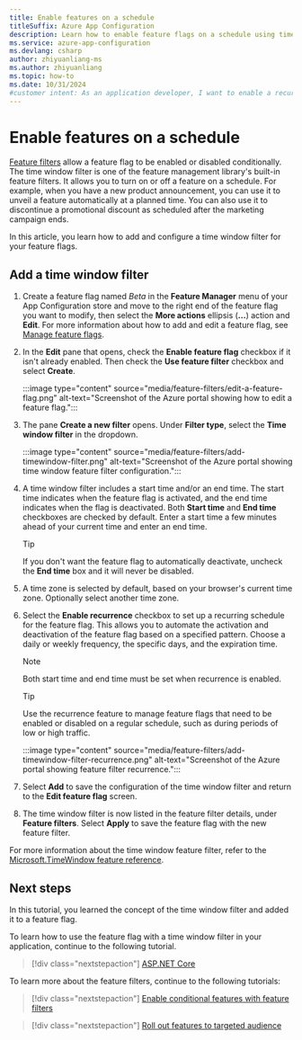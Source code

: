 ```yaml
---
title: Enable features on a schedule
titleSuffix: Azure App Configuration
description: Learn how to enable feature flags on a schedule using time window filters in Azure App Configuration.
ms.service: azure-app-configuration
ms.devlang: csharp
author: zhiyuanliang-ms
ms.author: zhiyuanliang
ms.topic: how-to
ms.date: 10/31/2024
#customer intent: As an application developer, I want to enable a recurring time window filter in a feature flag so that I can enable or disable features on a schedule.
---
```


# Enable features on a schedule

[Feature filters](./howto-feature-filters.md#what-is-a-feature-filter) allow a feature flag to be enabled or disabled conditionally. The time window filter is one of the feature management library's built-in feature filters. It allows you to turn on or off a feature on a schedule. For example, when you have a new product announcement, you can use it to unveil a feature automatically at a planned time. You can also use it to discontinue a promotional discount as scheduled after the marketing campaign ends.

In this article, you learn how to add and configure a time window filter for your feature flags.

## Add a time window filter

1. Create a feature flag named *Beta* in the **Feature Manager** menu of your App Configuration store and move to the right end of the feature flag you want to modify, then select the **More actions** ellipsis (**...**) action and **Edit**. For more information about how to add and edit a feature flag, see [Manage feature flags](./manage-feature-flags.md).

1. In the **Edit** pane that opens, check the **Enable feature flag** checkbox if it isn't already enabled. Then check the **Use feature filter** checkbox and select **Create**.

    :::image type="content" source="media/feature-filters/edit-a-feature-flag.png" alt-text="Screenshot of the Azure portal showing how to edit a feature flag.":::

1. The pane **Create a new filter** opens. Under **Filter type**, select the **Time window filter** in the dropdown.

    :::image type="content" source="media/feature-filters/add-timewindow-filter.png" alt-text="Screenshot of the Azure portal showing time window feature filter configuration.":::

1. A time window filter includes a start time and/or an end time. The start time indicates when the feature flag is activated, and the end time indicates when the flag is deactivated. Both **Start time** and **End time** checkboxes are checked by default. Enter a start time a few minutes ahead of your current time and enter an end time.

    > [!TIP]
    > If you don't want the feature flag to automatically deactivate, uncheck the **End time** box and it will never be disabled.

1. A time zone is selected by default, based on your browser's current time zone. Optionally select another time zone.

1. Select the **Enable recurrence** checkbox to set up a recurring schedule for the feature flag. This allows you to automate the activation and deactivation of the feature flag based on a specified pattern. Choose a daily or weekly frequency, the specific days, and the expiration time.

    > [!NOTE]
    > Both start time and end time must be set when recurrence is enabled.

    > [!TIP]
    > Use the recurrence feature to manage feature flags that need to be enabled or disabled on a regular schedule, such as during periods of low or high traffic.

    :::image type="content" source="media/feature-filters/add-timewindow-filter-recurrence.png" alt-text="Screenshot of the Azure portal showing feature filter recurrence.":::

1. Select **Add** to save the configuration of the time window filter and return to the **Edit feature flag** screen.

1. The time window filter is now listed in the feature filter details, under **Feature filters**. Select **Apply** to save the feature flag with the new feature filter.

For more information about the time window feature filter, refer to the [Microsoft.TimeWindow feature reference](/azure/azure-app-configuration/feature-management-dotnet-reference?pivots=stable-version).

## Next steps

In this tutorial, you learned the concept of the time window filter and added it to a feature flag.

To learn how to use the feature flag with a time window filter in your application, continue to the following tutorial.

> [!div class="nextstepaction"]
> [ASP.NET Core](./howto-timewindow-filter-aspnet-core.md)

To learn more about the feature filters, continue to the following tutorials:

> [!div class="nextstepaction"]
> [Enable conditional features with feature filters](./howto-feature-filters.md)

> [!div class="nextstepaction"]
> [Roll out features to targeted audience](./howto-targetingfilter.md)